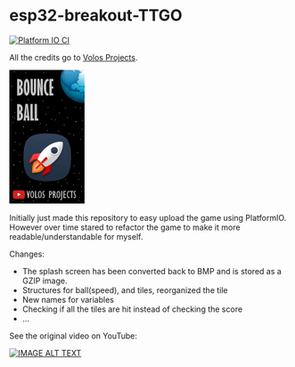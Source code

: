 # esp32-breakout-TTGO

[![Platform IO CI](https://github.com/rzeldent/esp32-breakout-ttgo/actions/workflows/main.yml/badge.svg)](https://github.com/rzeldent/esp32-breakout-ttgo/actions/workflows/main.yml)

All the credits go to [Volos Projects](https://www.youtube.com/channel/UCit2rVgOvhyuAD-VH5H_IHg).

![Splash screen](images/image_splash.bmp)

Initially just made this repository to easy upload the game using PlatformIO.
However over time stared to refactor the game to make it more readable/understandable for myself.

Changes:
- The splash screen has been converted back to BMP and is stored as a GZIP image.
- Structures for ball(speed), and tiles, reorganized the tile
- New names for variables
- Checking if all the tiles are hit instead of checking the score
- ...

See the original video on YouTube:

[![IMAGE ALT TEXT](http://img.youtube.com/vi/N6V7ZJkhSbc/0.jpg)](http://www.youtube.com/watch?v=N6V7ZJkhSbc "Breakout")
